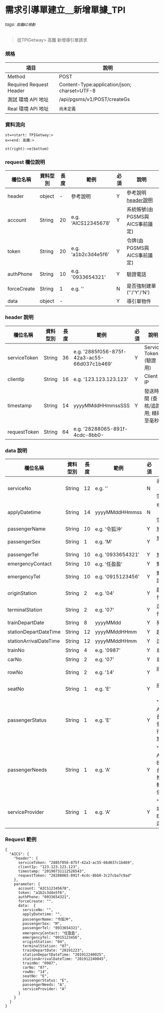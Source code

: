 # 需求引導單建立＿新增單據_TPI

###### tags: `高鐵AI規劃`

>從TPIGetway> 高鐵 新增導引單請求

### 規格

  項目 | 說明
  ---- | ---
  Method | POST
  Required Request Header |  Content-Type:application/json; charset=UTF-8
  測試 環境 API 地址 | /api/pgsms/v1/POST/createGs
  Real 環境 API 地址 | `尚未定義`

### 資料流向
```flow
st=>start: TPIGetway:>
e=>end: 高鐵:>

st(right)->e(bottom)

```

### request 欄位說明

| 欄位名稱 | 資料型別 | 長度 | 範例 | 必須 | 說明 |
| ---------- | --------- | ---------- | ----  | -------- | ----- 
| header | object | - | 參考說明 | Y | 參考說明 [header說明](##header說明)
| account | String | 20 | e.g. 'AICS12345678' | Y | 系統帳號(由PGSMS與AICS事前議定) |
| token | String | 20 | e.g. 'a1b2c3d4e5f6' | Y | 令牌(由PGSMS與AICS事前議定) |
| authPhone | String | 10 | e.g. '0933654321' | Y | 驗證電話 |
| forceCreate | String | 1 | e.g. '' | N | 是否強制建單(''/'Y'/'N') |
| data | object | - | | Y | 導引單物件 |


### header 說明
| 欄位名稱 | 資料型別 | 長度 | 範例 | 必須 | 說明 |
| ---------- | --------- | ---------- | ----  | -------- | ----------- |
| serviceToken | String | 36 | e.g. '2885f056-875f-42a3-ac55-66d037c1b469' | Y | Service Token (驗證用) |
| clientIp | String | 16 | e.g. '123.123.123.123' | Y | Client IP |
| timestamp | String | 14 | yyyyMMddHHmmssSSS | Y | 發送時間 (查核/追踪用; 精確至毫秒) |
| requestToken | String | 64 | e.g. '28288065-891f-4cdc-8bb0-

### data 說明
| 欄位名稱 | 資料型別 | 長度 | 範例 | 必須 | 說明 |
| ---------- | --------- | ---------- | ----  | -------- | ----- 
| serviceNo | String | 12 | e.g. '' | N | 導引單編號（新增固定為空字串） |
| applyDatetime | String | 14 | yyyyMMddHHmmss | N | 申請日期時間（新增固定為空字串） |
| passengerName | String | 10 | e.g. '令狐沖' | Y | 旅客姓名 |
| passengerSex | String | 1 | e.g. 'M' | Y | 旅客性別（'M'/'F'） |
| passengerTel | String | 10 | e.g. '0933654321' | Y | 旅客聯絡電話 |
| emergencyContact | String | 10 | e.g. '任盈盈' | Y | 緊急聯絡人 |
| emergencyTel | String | 10 | e.g. '0915123456' | Y | 緊急聯絡人電話 |
| originStation | String | 2 | e.g. '04' | Y | 起站（請參考代碼表） |
| terminalStation | String | 2 | e.g. '07' | Y | 迄站（請參考代碼表） |
| trainDepartDate | String | 8 | yyyyMMdd | Y | 列車發車日期 |
| stationDepartDateTime | String | 12 | yyyyMMddHHmm | Y | 起站發車時間 |
| stationArrivalDateTime | String | 12 | yyyyMMddHHmm | Y | 迄站到達時間 |
| trainNo | String | 4 | e.g. '0987' | Y | 車次 |
| carNo | String | 2 | e.g. '07' | Y | 車廂（01~12） |
| rowNo | String | 2 | e.g. '14' | Y | 座位排數（01~20） |
| seatNo | String | 1 | e.g. 'E' | Y | 座位號碼（A/B/C/D/E） |
| passengerStatus | String | 1 | e.g. 'E' | Y | "身心狀況：A：視障 B：年長 C：行動不便 D：拐杖/助行器 E：輪椅旅客" |
| passengerNeeds | String | 1 | e.g. 'A' | Y | "乘車需求： A：自備輪椅 B：借用輪椅1台及服務人員推送 C：借用輪椅即可 D：僅需導引" |
| serviceProvider | String | 1 | e.g. 'A' | Y | "服務提供車站： S：起站 E：迄站 A：起迄站皆需要" |

### Request 範例
```
{			
  "AICS": {			
    "header": {			
      serviceToken: "2885f056-875f-42a3-ac55-66d037c1b469",		
      clientIp: "123.123.123.123",			
      timestamp: "20190731112526543",			
      requestToken: "28288065-891f-4cdc-8bb0-3c27cba7c9ad"		
    },		
    parameter: {			
      account: "AICS12345678",			
      token: "a1b2c3d4e5f6",			
      authPhone: "0933654321",			
      forceCreate: "",	
      data:  {			
        serviceNo: "",			
        applyDatetime: "",			
        passengerName: "令狐沖",			
        passengerSex: "M",			
        passengerTel: "0933654321",			
        emergencyContact: "任盈盈",			
        emergencyTel: "0915123456",			
        originStation: "04",			
        terminalStation: "07",			
        trainDepartDate: "20191223",			
        stationDepartDateTime: "201912240025",			
        stationArrivalDateTime: "201912240045",			
        trainNo: "0987",			
        carNo: "07",			
        rowNo: "14",			
        seatNo: "E",			
        passengerStatus: "E",			
        passengerNeeds: "A",			
        serviceProvider: "A"			
      }			
    }			
  }			
} 
```